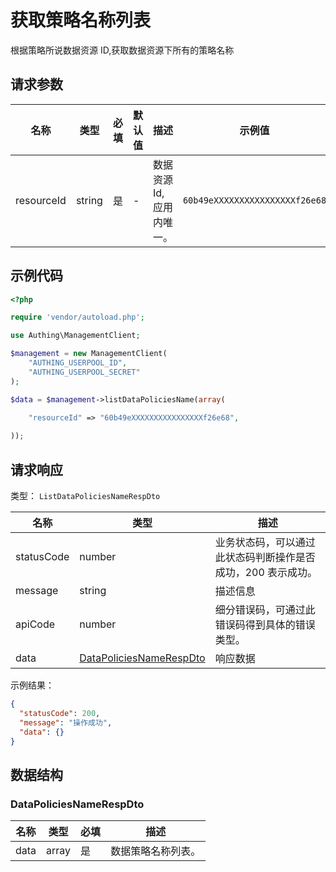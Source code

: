 # 获取策略名称列表

<!--
  警告⚠️：
  不要直接修改该文档，
  https://github.com/Authing/authing-docs-factory
  使用该项目进行生成
-->

<LastUpdated />

根据策略所说数据资源 ID,获取数据资源下所有的策略名称

## 请求参数

| 名称 | 类型 | 必填 | 默认值 | 描述 | 示例值 |
| ---- | ---- | ---- | ---- | ---- | ---- |
| resourceId | string  | 是 | - | 数据资源 Id,应用内唯一。  | `60b49eXXXXXXXXXXXXXXXXf26e68` |


## 示例代码

```php
<?php

require 'vendor/autoload.php';

use Authing\ManagementClient;

$management = new ManagementClient(
    "AUTHING_USERPOOL_ID",
    "AUTHING_USERPOOL_SECRET"
);

$data = $management->listDataPoliciesName(array(
  
    "resourceId" => "60b49eXXXXXXXXXXXXXXXXf26e68",

));
```


## 请求响应

类型： `ListDataPoliciesNameRespDto`

| 名称 | 类型 | 描述 |
| ---- | ---- | ---- |
| statusCode | number | 业务状态码，可以通过此状态码判断操作是否成功，200 表示成功。 |
| message | string | 描述信息 |
| apiCode | number | 细分错误码，可通过此错误码得到具体的错误类型。 |
| data | <a href="#DataPoliciesNameRespDto">DataPoliciesNameRespDto</a> | 响应数据 |



示例结果：

```json
{
  "statusCode": 200,
  "message": "操作成功",
  "data": {}
}
```

## 数据结构


### <a id="DataPoliciesNameRespDto"></a> DataPoliciesNameRespDto

| 名称 | 类型 | 必填 | 描述 |
| ---- |  ---- | ---- | ---- |
| data | array | 是 | 数据策略名称列表。   |


